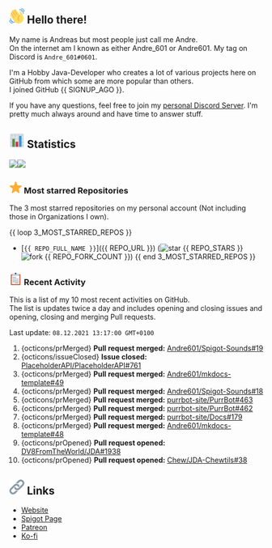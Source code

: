 <!-- Links -->
[purr]: https://purrbot.site
[discord]: https://discord.gg/6dazXp6
[website]: https://andre601.ch
[spigot]: https://www.spigotmc.org/resources/authors/56829/
[patreon]: https://patreon.com/andre_601
[ko-fi]: https://ko-fi.com/andre_601

<!-- SVGs -->
[star]: https://cdn.jsdelivr.net/gh/Readme-Workflows/Readme-Icons@main/icons/octicons/StarredRepository.svg
[fork]: https://cdn.jsdelivr.net/gh/Readme-Workflows/Readme-Icons@main/icons/octicons/ForkedRepository.svg

## <img alt="emoji" src="https://raw.githubusercontent.com/twitter/twemoji/master/assets/svg/1f44b.svg" height="30em"> Hello there!
My name is Andreas but most people just call me Andre.  
On the internet am I known as either Andre_601 or Andre601. My tag on Discord is `Andre_601#0601`.

I'm a Hobby Java-Developer who creates a lot of various projects here on GitHub from which some are more popular than others.  
I joined GitHub {{ SIGNUP_AGO }}.

If you have any questions, feel free to join my [personal Discord Server][discord]. I'm pretty much always around and have time to answer stuff.

## <img alt="emoji" src="https://raw.githubusercontent.com/twitter/twemoji/master/assets/svg/1f4ca.svg" height="30em"> Statistics
<img height="195px" src="https://github-readme-stats.vercel.app/api?username=Andre601&show_icons=true&hide_rank=true&title_color=3498db&bg_color=ffffff00&text_color=718096&disable_animations=true"><img height="195px" src="https://github-readme-stats.vercel.app/api/top-langs?username=Andre601&layout=compact&title_color=3498db&bg_color=ffffff00&text_color=718096">

### <img alt="emoji" src="https://raw.githubusercontent.com/twitter/twemoji/master/assets/svg/2b50.svg" height="25em"> Most starred Repositories
The 3 most starred repositories on my personal account (Not including those in Organizations I own).

{{ loop 3_MOST_STARRED_REPOS }}
- [`{{ REPO_FULL_NAME }}`]({{ REPO_URL }}) (![star] {{ REPO_STARS }} ![fork] {{ REPO_FORK_COUNT }})
{{ end 3_MOST_STARRED_REPOS }}

### <img alt="emoji" src="https://raw.githubusercontent.com/twitter/twemoji/master/assets/svg/1f4cb.svg" height="25em"> Recent Activity
This is a list of my 10 most recent activities on GitHub.  
The list is updates twice a day and includes opening and closing issues and opening, closing and merging Pull requests.

<!--RECENT_ACTIVITY:last_update-->
Last update: `08.12.2021 13:17:00 GMT+0100`
<!--RECENT_ACTIVITY:last_update_end-->
<!--RECENT_ACTIVITY:start-->
1. {octicons/prMerged} **Pull request merged:** [Andre601/Spigot-Sounds#19](https://github.com/Andre601/Spigot-Sounds/pull/19)
2. {octicons/issueClosed} **Issue closed:** [PlaceholderAPI/PlaceholderAPI#761](https://github.com/PlaceholderAPI/PlaceholderAPI/issues/761)
3. {octicons/prMerged} **Pull request merged:** [Andre601/mkdocs-template#49](https://github.com/Andre601/mkdocs-template/pull/49)
4. {octicons/prMerged} **Pull request merged:** [Andre601/Spigot-Sounds#18](https://github.com/Andre601/Spigot-Sounds/pull/18)
5. {octicons/prMerged} **Pull request merged:** [purrbot-site/PurrBot#463](https://github.com/purrbot-site/PurrBot/pull/463)
6. {octicons/prMerged} **Pull request merged:** [purrbot-site/PurrBot#462](https://github.com/purrbot-site/PurrBot/pull/462)
7. {octicons/prMerged} **Pull request merged:** [purrbot-site/Docs#179](https://github.com/purrbot-site/Docs/pull/179)
8. {octicons/prMerged} **Pull request merged:** [Andre601/mkdocs-template#48](https://github.com/Andre601/mkdocs-template/pull/48)
9. {octicons/prOpened} **Pull request opened:** [DV8FromTheWorld/JDA#1938](https://github.com/DV8FromTheWorld/JDA/pull/1938)
10. {octicons/prOpened} **Pull request opened:** [Chew/JDA-Chewtils#38](https://github.com/Chew/JDA-Chewtils/pull/38)
<!--RECENT_ACTIVITY:end-->

## <img alt="emoji" src="https://raw.githubusercontent.com/twitter/twemoji/master/assets/svg/1f517.svg" height="30em"> Links
- [Website]
- [Spigot Page][spigot]
- [Patreon]
- [Ko-fi]
